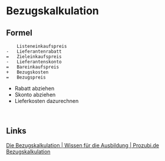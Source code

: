 # Bezugskalkulation

## Formel
        Listeneinkaufspreis
    -   Lieferantenrabatt
    =   Zieleinkaufspreis
    -   Lieferantenskonto
    =   Bareinkaufspreis
    +   Bezugskosten
    =   Bezugspreis

- Rabatt abziehen
- Skonto abziehen
- Lieferkosten dazurechnen

<br>

## Links
[Die Bezugskalkulation | Wissen für die Ausbildung | Prozubi.de](https://www.youtube.com/watch?v=8ga-WsIT64s)  
[Bezugskalkulation](https://www.youtube.com/watch?v=qcJJhKRXxtU)